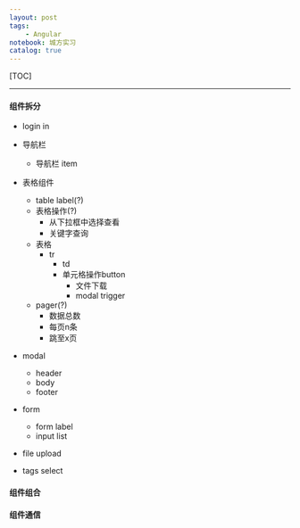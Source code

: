 ```yaml
---
layout: post
tags: 
    - Angular
notebook: 城方实习
catalog: true
---
```


[TOC]

---

#### 组件拆分
- login in
- 导航栏
    - 导航栏 item
    
- 表格组件
    - table label(?)
    - 表格操作(?)
        - 从下拉框中选择查看
        - 关键字查询
    - 表格
        - tr
            - td
            - 单元格操作button
                - 文件下载
                - modal trigger
    - pager(?)
        - 数据总数
        - 每页n条
        - 跳至x页
- modal
    - header
    - body
    - footer
- form
    - form label
    - input list
- file upload
- tags select
#### 组件组合
#### 组件通信